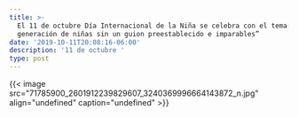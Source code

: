 ```yaml
---
title: >-
  El 11 de octubre Día Internacional de la Niña se celebra con el tema: “Una
  generación de niñas sin un guion preestablecido e imparables”
date: '2019-10-11T20:08:16-06:00'
description: '11 de octubre '
type: post
---
```

{{< image src="71785900_2601912239829607_3240369996664143872_n.jpg" align="undefined" caption="undefined" >}}
